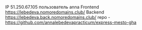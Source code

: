 IP  51.250.67.105
пользователь anna
Frontend  https://lebedeva.nomoredomains.club/
Backend  https://lebedeva.back.nomoredomains.club/
repo - https://github.com/annalebedevapracticum/express-mesto-gha